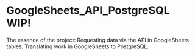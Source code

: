 # GoogleSheets_API_PostgreSQL<br>WIP!<br>
The essence of the project: Requesting data via the API in GoogleSheets tables. Translating work in GoogleSheets to PostgreSQL.


